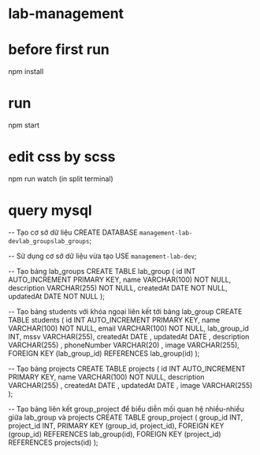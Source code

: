 # lab-management
# before first run
npm install
# run
npm start
# edit css by scss
npm run watch (in split terminal)

# query mysql
-- Tạo cơ sở dữ liệu
CREATE DATABASE `management-lab-devlab_groupslab_groups`;

-- Sử dụng cơ sở dữ liệu vừa tạo
USE `management-lab-dev`;

-- Tạo bảng lab_groups
CREATE TABLE lab_group (
    id INT AUTO_INCREMENT PRIMARY KEY,
    name VARCHAR(100) NOT NULL,
    description VARCHAR(255) NOT NULL, 
    createdAt DATE NOT NULL, 
    updatedAt DATE NOT NULL
);

-- Tạo bảng students với khóa ngoại liên kết tới bảng lab_group
CREATE TABLE students (
    id INT AUTO_INCREMENT PRIMARY KEY,
    name VARCHAR(100) NOT NULL,
    email VARCHAR(100) NOT NULL,
    lab_group_id INT,
    mssv VARCHAR(255), 
    createdAt DATE ,
    updatedAt DATE ,
    description VARCHAR(255) ,
    phoneNumber VARCHAR(20) ,
    image VARCHAR(255),
    FOREIGN KEY (lab_group_id) REFERENCES lab_group(id)
);

-- Tạo bảng projects
CREATE TABLE projects (
    id INT AUTO_INCREMENT PRIMARY KEY,
    name VARCHAR(100) NOT NULL,
    description VARCHAR(255) ,
    createdAt DATE ,
    updatedAt DATE ,
    image VARCHAR(255)
);

-- Tạo bảng liên kết group_project để biểu diễn mối quan hệ nhiều-nhiều giữa lab_group và projects
CREATE TABLE group_project (
    group_id INT,
    project_id INT,
    PRIMARY KEY (group_id, project_id),
    FOREIGN KEY (group_id) REFERENCES lab_group(id),
    FOREIGN KEY (project_id) REFERENCES projects(id)
);
